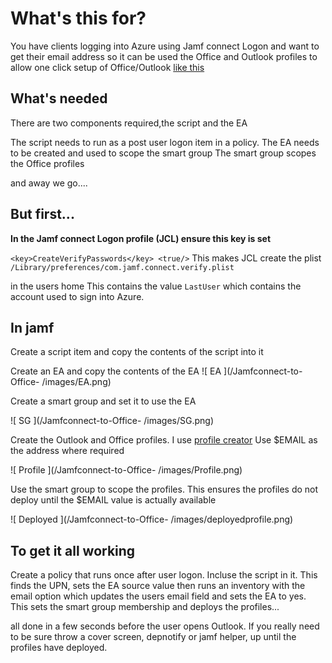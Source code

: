 # What's this for? #

You have clients logging into Azure using Jamf connect Logon and want to get 
their email address so it can be used the Office and Outlook profiles to allow
one click setup of Office/Outlook [like this](https://www.jamf.com/blog/help-users-activate-microsoft-office-365-and-configure-outlook-in-one-click/)

## What's needed ##
There are two components required,the script and the EA

The script needs to run as a post user logon item in a policy.
The EA needs to be created and used to scope the smart group
The smart group scopes the Office profiles

and away we go....

## But first... ##

**In the Jamf connect Logon profile (JCL) ensure this key is set**

`<key>CreateVerifyPasswords</key>
			<true/>`
This makes JCL create the plist 
`/Library/preferences/com.jamf.connect.verify.plist`

in the users home
This contains the value `LastUser` which contains the account used to sign into Azure.

## In jamf ##
Create a script item and copy the contents of the script into it

Create an EA and copy the contents of the EA
![ EA ](/Jamfconnect-to-Office- /images/EA.png)

Create a smart group and set it to use the EA

![ SG ](/Jamfconnect-to-Office- /images/SG.png)

Create the Outlook and Office profiles. I use [profile creator](https://github.com/ProfileCreator/ProfileCreator)
Use $EMAIL as the address where required

![ Profile ](/Jamfconnect-to-Office- /images/Profile.png)


Use the smart group to scope the profiles. This ensures the profiles do not deploy until the $EMAIL
value is actually available

![ Deployed ](/Jamfconnect-to-Office- /images/deployedprofile.png)

## To get it all working ##

Create a policy that runs once after user logon. Incluse the script in it.
This finds the UPN, sets the EA source value then runs an inventory with the email option
which updates the users email field and sets the EA to yes.
This sets the smart group membership and deploys the profiles...

all done in a few seconds before the user opens Outlook.
If you really need to be sure throw a cover screen, depnotify or jamf helper, up until the profiles have deployed.

